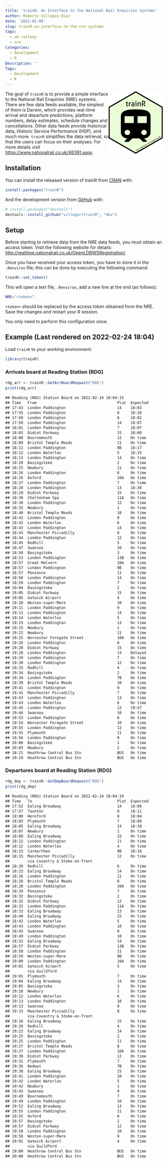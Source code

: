 ```yaml
---
title: 'trainR: An Interface to the National Rail Enquiries Systems'
author: Roberto Villegas-Diaz
date: '2021-02-08'
slug: trainR-an-interface-to-the-nre-systems
tags:
  - uk-railway
  - nre
Categories:
  - Development
  - R
Description: ''
Tags:
  - Development
  - R
---
```


<img src="https://raw.githubusercontent.com/villegar/trainR/main/inst/images/logo.png" alt="logo" align="right" height=200px/>

The goal of `trainR` is to provide a simple interface to the 
National Rail Enquiries (NRE) systems. There are few data feeds 
available, the simplest of them is Darwin, which provides real-time 
arrival and departure predictions, platform numbers, delay estimates, 
schedule changes and cancellations. Other data feeds provide historical 
data, Historic Service Performance (HSP), and much more. `trainR` 
simplifies the data retrieval, so that the users can focus on their 
analyses. For more details visit 
https://www.nationalrail.co.uk/46391.aspx.

## Installation

You can install the released version of trainR from [CRAN](https://CRAN.R-project.org) with:

``` r
install.packages("trainR")
```

And the development version from [GitHub](https://github.com/) with:

``` r
# install.packages("devtools")
devtools::install_github("villegar/trainR", "dev")
```

## Setup
Before starting to retrieve data from the NRE data feeds, you must obtain an access token. 
Visit the following website for details: http://realtime.nationalrail.co.uk/OpenLDBWSRegistration/

Once you have received your access token, you have to store it in the `.Renviron` file; this can be 
done by executing the following command:


```r
trainR::set_token()
```

This will open a text file, `.Renviron`, add a new line at the end (as follows):

```bash
NRE="<token>"
```

`<token>` should be replaced by the access token obtained from the NRE. Save the changes and restart 
your R session.

You only need to perform this configuration once.

## Example (Last rendered on 2022-02-24 18:04)

Load `trainR` to your working environment:

```r
library(trainR)
```

### Arrivals board at Reading Station (RDG)


```r
rdg_arr <- trainR::GetArrBoardRequest("RDG")
print(rdg_arr)
```

```
## Reading (RDG) Station Board on 2022-02-24 18:04:15
## Time   From                                    Plat  Expected
## 17:43  London Paddington                       14    18:03
## 17:55  London Paddington                       8     18:10
## 17:58  London Paddington                       8     18:02
## 17:58  London Paddington                       14    18:07
## 18:01  London Paddington                       7     18:07
## 18:03  Didcot Parkway                          15    18:00
## 18:08  Bournemouth                             12    On time
## 18:09  Bristol Temple Meads                    11    On time
## 18:11  London Paddington                       9B    18:17
## 18:12  London Waterloo                         5     18:15
## 18:13  London Paddington                       14    On time
## 18:20  Basingstoke                             2     On time
## 18:25  Newbury                                 11    On time
## 18:26  London Paddington                       8     On time
## 18:26  Oxford                                  10A   On time
## 18:27  London Paddington                       7     On time
## 18:28  London Paddington                       13    18:30
## 18:29  Didcot Parkway                          15    On time
## 18:30  Cheltenham Spa                          11A   On time
## 18:30  London Paddington                       12    On time
## 18:35  Newbury                                 1     On time
## 18:40  Bristol Temple Meads                    10    On time
## 18:42  London Paddington                       9     On time
## 18:42  London Waterloo                         6     On time
## 18:43  London Paddington                       14    On time
## 18:43  Manchester Piccadilly                   8     On time
## 18:44  London Paddington                       12    On time
## 18:45  Redhill                                 5     On time
## 18:47  Swansea                                 10    On time
## 18:50  Basingstoke                             3     On time
## 18:53  London Paddington                       13B   On time
## 18:57  Great Malvern                           10A   On time
## 18:57  London Paddington                       9B    On time
## 18:57  Penzance                                11    On time
## 18:58  London Paddington                       14    On time
## 18:59  London Paddington                       7     On time
## 19:04  Basingstoke                             2     On time
## 19:05  Didcot Parkway                          15    On time
## 19:05  Gatwick Airport                         4     On time
## 19:10  Weston-super-Mare                       10    On time
## 19:11  London Paddington                       9     On time
## 19:13  London Paddington                       14    On time
## 19:14  London Waterloo                         5     On time
## 19:15  London Paddington                       13    On time
## 19:15  Newbury                                 1     On time
## 19:22  Newbury                                 11    On time
## 19:25  Worcester Foregate Street               10A   On time
## 19:26  London Paddington                       8     On time
## 19:28  Didcot Parkway                          15    On time
## 19:28  London Paddington                       14    Delayed
## 19:29  London Paddington                       7     On time
## 19:30  London Paddington                       12    On time
## 19:33  Redhill                                 4     On time
## 19:34  Basingstoke                             2     On time
## 19:34  London Paddington                       7B    On time
## 19:39  Bristol Temple Meads                    10    On time
## 19:41  London Paddington                       9     On time
## 19:41  Manchester Piccadilly                   7     On time
## 19:43  London Paddington                       13    On time
## 19:43  London Waterloo                         6     On time
## 19:45  London Paddington                       12    19:47
## 19:46  Swansea                                 10    On time
## 19:53  London Paddington                       8     On time
## 19:54  Worcester Foregate Street               10    On time
## 19:55  London Paddington                       12    On time
## 19:55  Plymouth                                11    On time
## 19:56  London Paddington                       9     On time
## 20:00  Basingstoke                             1     On time
## 20:03  Newbury                                 2     On time
## 18:21  Heathrow Central Bus Stn                BUS   On time
## 19:19  Heathrow Central Bus Stn                BUS   On time
```

### Departures board at Reading Station (RDG)


```r
rdg_dep <- trainR::GetDepBoardRequest("RDG")
print(rdg_dep)
```

```
## Reading (RDG) Station Board on 2022-02-24 18:04:19
## Time   To                                      Plat  Expected
## 17:52  Ealing Broadway                         14    18:06
## 17:57  Taunton                                 8     18:11
## 18:00  Hereford                                8     18:04
## 18:03  Plymouth                                7     18:08
## 18:05  Ealing Broadway                         14    18:10
## 18:07  Newbury                                 1     On time
## 18:08  Ealing Broadway                         15    On time
## 18:12  London Paddington                       11    On time
## 18:12  London Waterloo                         4     On time
## 18:13  Carmarthen                              9B    18:18
## 18:15  Manchester Piccadilly                   12    On time
##        via Coventry & Stoke-on-Trent           
## 18:20  Redhill                                 6     On time
## 18:22  Ealing Broadway                         14    On time
## 18:26  London Paddington                       11    On time
## 18:28  Bristol Temple Meads                    8     On time
## 18:28  London Paddington                       10A   On time
## 18:29  Penzance                                7     On time
## 18:32  Basingstoke                             2     On time
## 18:32  Didcot Parkway                          12    On time
## 18:32  London Paddington                       11A   On time
## 18:33  Ealing Broadway                         13    On time
## 18:40  Ealing Broadway                         15    On time
## 18:42  London Waterloo                         5     On time
## 18:43  London Paddington                       10    On time
## 18:43  Swansea                                 9     On time
## 18:49  London Paddington                       10    On time
## 18:52  Ealing Broadway                         14    On time
## 18:57  Didcot Parkway                          13B   On time
## 18:58  London Paddington                       11    On time
## 18:59  Weston-super-Mare                       9B    On time
## 19:00  London Paddington                       10A   On time
## 19:01  Gatwick Airport                         5     On time
##        via Guildford                           
## 19:01  Plymouth                                7     On time
## 19:04  Ealing Broadway                         14    On time
## 19:05  Basingstoke                             3     On time
## 19:10  Newbury                                 1     On time
## 19:12  London Waterloo                         6     On time
## 19:13  London Paddington                       10    On time
## 19:13  Swansea                                 9     On time
## 19:15  Manchester Piccadilly                   8     On time
##        via Coventry & Stoke-on-Trent           
## 19:16  Ealing Broadway                         15    On time
## 19:20  Redhill                                 4     On time
## 19:22  Ealing Broadway                         14    On time
## 19:25  Basingstoke                             2     On time
## 19:25  London Paddington                       11    On time
## 19:27  Bristol Temple Meads                    8     On time
## 19:27  London Paddington                       10A   On time
## 19:30  Didcot Parkway                          12    On time
## 19:31  Plymouth                                7     On time
## 19:36  Bedwyn                                  7B    On time
## 19:38  Ealing Broadway                         15    On time
## 19:41  London Paddington                       10    On time
## 19:42  London Waterloo                         5     On time
## 19:42  Newbury                                 1     On time
## 19:43  Swansea                                 9     On time
## 19:49  Bournemouth                             7     On time
## 19:49  London Paddington                       10    On time
## 19:52  Ealing Broadway                         13    On time
## 19:55  London Paddington                       11    On time
## 19:55  Oxford                                  8     On time
## 19:57  Basingstoke                             2     On time
## 19:57  Didcot Parkway                          12    On time
## 19:58  London Paddington                       10    On time
## 19:58  Weston-super-Mare                       9     On time
## 20:01  Gatwick Airport                         4     On time
##        via Guildford                           
## 19:00  Heathrow Central Bus Stn                BUS   On time
## 20:00  Heathrow Central Bus Stn                BUS   On time
```
